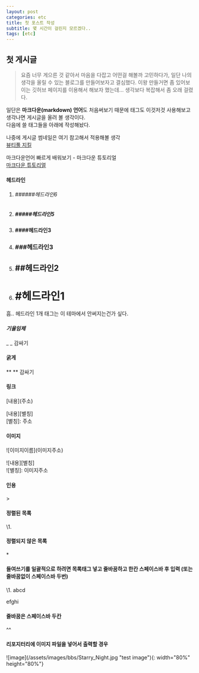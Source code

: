 ```yaml
---
layout: post
categories: etc
title: 첫 포스트 작성	
subtitle: 몇 시간이 걸린지 모르겠다..
tags: [etc]
---
```


## 첫 게시글
>요즘 너무 게으른 것 같아서 마음을 다잡고 어떤걸 해볼까 고민하다가, 일단 나의 생각을 올릴 수 있는 블로그를 만들어보자고 결심했다.
이왕 만들거면 좀 있어보이는 깃허브 페이지를 이용해서 해보자 했는데... 생각보다 복잡해서 좀 오래 걸렸다.

일단은 **마크다운(markdown) 언어**도 처음써보기 때문에 태그도 이것저것 사용해보고 생각나면 게시글을 올려 볼 생각이다.  
다음에 쓸 태그들을 아래에 작성해놨다.

나중에 게시글 썸네일은 여기 참고해서 적용해볼 생각  
[뷰티풀 지킬](https://beautifuljekyll.com/)

마크다운언어 빠르게 배워보기 - 마크다운 튜토리얼  
[마크다운 튜토리얼](https://www.markdowntutorial.com/kr/)

#### 헤드라인  
1. ###### ######헤드라인6  
2. ##### #####헤드라인5  
3. #### ####헤드라인3  
4. ### ###헤드라인3  
5. ## ##헤드라인2  
6. # #헤드라인1

흠.. 헤드라인 1개 태그는 이 테마에서 안써지는건가 싶다.


#### _기울임체_  
_ _ 감싸기

#### **굵게**  
** ** 감싸기

#### 링크
\[내용](주소)  

\[내용]\[별칭]  
\[별칭]: 주소

#### 이미지
\!\[이미지이름](이미지주소)  

\!\[내용][별칭]  
\!\[별칭]: 이미지주소

#### 인용
\> 

#### 정렬된 목록  
\1.

#### 정렬되지 않은 목록  
\*

#### 들여쓰기를 일괄적으로 하려면 목록태그 넣고 줄바꿈하고 한칸 스페이스바 후 입력 (또는 줄바꿈없이 스페이스바 두번)
\1. abcd

 efghi

#### 줄바꿈은 스페이스바 두칸
^^

#### 리포지터리에 이미지 파일을 넣어서 출력할 경우
\!\[image](/assets/images/bbs/Starry_Night.jpg "test image"){: width="80%" height="80%"}